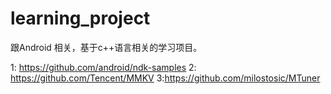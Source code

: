 # learning_project
跟Android 相关，基于c++语言相关的学习项目。

1: https://github.com/android/ndk-samples
2: https://github.com/Tencent/MMKV
3:https://github.com/milostosic/MTuner
